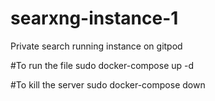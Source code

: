 # searxng-instance-1
Private search running instance on gitpod

#To run the file
sudo docker-compose up -d

#To kill the server
sudo docker-compose down
